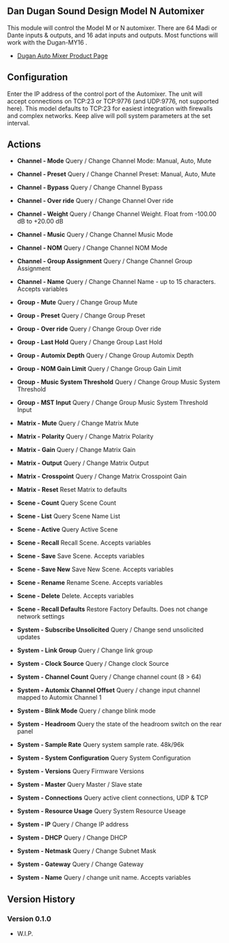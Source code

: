 ## Dan Dugan Sound Design Model N Automixer

This module will control the Model M or N automixer. There are 64 Madi or Dante inputs & outputs, and 16 adat inputs and outputs.
Most functions will work with the Dugan-MY16 .

- [Dugan Auto Mixer Product Page](https://www.dandugan.com/products/)

## Configuration
Enter the IP address of the control port of the Automixer. The unit will accept connections on TCP:23 or TCP:9776 (and UDP:9776, not supported here). This model defaults to TCP:23 for easiest integration with firewalls and complex networks. Keep alive will poll system parameters at the set interval.

## Actions
- **Channel - Mode** Query / Change Channel Mode: Manual, Auto, Mute
- **Channel - Preset** Query / Change Channel Preset: Manual, Auto, Mute
- **Channel - Bypass** Query / Change Channel Bypass
- **Channel - Over ride** Query / Change Channel Over ride
- **Channel - Weight** Query / Change Channel Weight. Float from -100.00 dB to +20.00 dB
- **Channel - Music** Query / Change Channel Music Mode
- **Channel - NOM** Query / Change Channel NOM Mode
- **Channel - Group Assignment** Query / Change Channel Group Assignment
- **Channel - Name** Query / Change Channel Name - up to 15 characters.  Accepts variables

- **Group - Mute** Query / Change Group Mute
- **Group - Preset** Query / Change Group Preset
- **Group - Over ride** Query / Change Group Over ride
- **Group - Last Hold** Query / Change Group Last Hold
- **Group - Automix Depth** Query / Change Group Automix Depth
- **Group - NOM Gain Limit** Query / Change Group Gain Limit
- **Group - Music System Threshold** Query / Change Group Music System Threshold
- **Group - MST Input** Query / Change Group Music System Threshold Input

- **Matrix - Mute** Query / Change Matrix Mute
- **Matrix - Polarity** Query / Change Matrix Polarity
- **Matrix - Gain** Query / Change Matrix Gain
- **Matrix - Output** Query / Change Matrix Output
- **Matrix - Crosspoint** Query / Change Matrix Crosspoint Gain
- **Matrix - Reset** Reset Matrix to defaults

- **Scene - Count** Query Scene Count
- **Scene - List** Query Scene Name List
- **Scene - Active** Query Active Scene
- **Scene - Recall** Recall Scene. Accepts variables
- **Scene - Save** Save Scene. Accepts variables
- **Scene - Save New** Save New Scene. Accepts variables
- **Scene - Rename** Rename Scene. Accepts variables
- **Scene - Delete** Delete. Accepts variables
- **Scene - Recall Defaults** Restore Factory Defaults. Does not change network settings

- **System - Subscribe Unsolicited** Query / Change send unsolicited updates
- **System - Link Group** Query / Change link group
- **System - Clock Source** Query / Change clock Source
- **System - Channel Count** Query / Change channel count (8 > 64)
- **System - Automix Channel Offset** Query / change input channel mapped to Automix Channel 1
- **System - Blink Mode** Query / change blink mode
- **System - Headroom** Query the state of the headroom switch on the rear panel
- **System - Sample Rate** Query system sample rate. 48k/96k
- **System - System Configuration** Query System Configuration
- **System - Versions** Query Firmware Versions
- **System - Master** Query Master / Slave state
- **System - Connections** Query active client connections, UDP & TCP
- **System - Resource Usage** Query System Resource Useage
- **System - IP** Query / Change IP address
- **System - DHCP** Query / Change DHCP 
- **System - Netmask** Query / Change Subnet Mask
- **System - Gateway** Query / Change Gateway
- **System - Name** Query / change unit name. Accepts variables

## Version History

### Version 0.1.0
- W.I.P.
